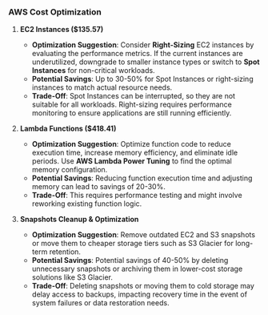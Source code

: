 ### AWS Cost Optimization

1. **EC2 Instances ($135.57)**
   - **Optimization Suggestion**: Consider **Right-Sizing** EC2 instances by evaluating the performance metrics. If the current instances are underutilized, downgrade to smaller instance types or switch to **Spot Instances** for non-critical workloads.
   - **Potential Savings**: Up to 30-50% for Spot Instances or right-sizing instances to match actual resource needs.
   - **Trade-Off**: Spot Instances can be interrupted, so they are not suitable for all workloads. Right-sizing requires performance monitoring to ensure applications are still running efficiently.

2. **Lambda Functions ($418.41)**
   - **Optimization Suggestion**: Optimize function code to reduce execution time, increase memory efficiency, and eliminate idle periods. Use **AWS Lambda Power Tuning** to find the optimal memory configuration.
   - **Potential Savings**: Reducing function execution time and adjusting memory can lead to savings of 20-30%.
   - **Trade-Off**: This requires performance testing and might involve reworking existing function logic.

3. **Snapshots Cleanup & Optimization**
   - **Optimization Suggestion**: Remove outdated EC2 and S3 snapshots or move them to cheaper storage tiers such as S3 Glacier for long-term retention.
   - **Potential Savings**: Potential savings of 40-50% by deleting unnecessary snapshots or archiving them in lower-cost storage solutions like S3 Glacier.
   - **Trade-Off**: Deleting snapshots or moving them to cold storage may delay access to backups, impacting recovery time in the event of system failures or data restoration needs.
